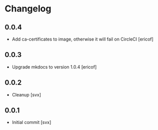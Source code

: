# Changelog

## 0.0.4

* Add ca-certificates to image, otherwise it will fail on CircleCI [ericof]

## 0.0.3

* Upgrade mkdocs to version 1.0.4 [ericof]

## 0.0.2

* Cleanup [svx]

## 0.0.1

* Initial commit [svx]
